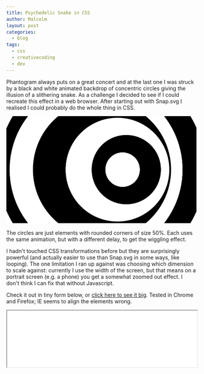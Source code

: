 ```yaml
---
title: Psychedelic Snake in CSS
author: Malcolm
layout: post
categories:
  - blog
tags:
  - css
  - creativecoding
  - dev
---
```

Phantogram always puts on a great concert and at the last one I was struck by a black and white animated backdrop of concentric circles giving the illusion of a slithering snake. As a challenge I decided to see if I could recreate this effect in a web browser. After starting out with Snap.svg I realised I could probably do the whole thing in CSS.

![Trippy!](/assets/snake.png)

The circles are just elements with rounded corners of size 50%. Each uses the same animation, but with a different delay, to get the wiggling effect.

I hadn't touched CSS transformations before but they are surprisingly powerful (and actually easier to use than Snap.svg in some ways, like looping). The one limitation I ran up against was choosing which dimension to scale against: currently I use the width of the screen, but that means on a portrait screen (e.g. a phone) you get a somewhat zoomed out effect. I don't think I can fix that without Javascript.

Check it out in tiny form below, or [click here to see it big](/assets/snake.html). Tested in Chrome and Firefox; IE seems to align the elements wrong.

<iframe src="/assets/snake.html" width="100%"></iframe>